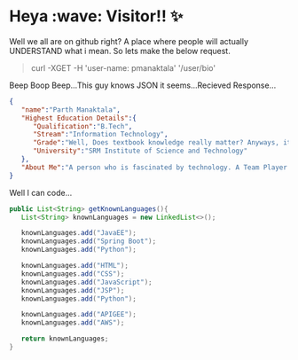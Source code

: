<h1>Heya :wave: Visitor!! ✨  </h1>

<p>Well we all are on github right? A place where people will actually UNDERSTAND what i mean.
So lets make the below request.
</p>

>curl -XGET -H 'user-name: pmanaktala' '/user/bio'

Beep Boop Beep...This guy knows JSON it seems...Recieved Response...

```json
{
   "name":"Parth Manaktala",
   "Highest Education Details":{
      "Qualification":"B.Tech",
      "Stream":"Information Technology",
      "Grade":"Well, Does textbook knowledge really matter? Anyways, its 8.45",
      "University":"SRM Institute of Science and Technology"
   },
   "About Me":"A person who is fascinated by technology. A Team Player who loves to develop. Taking the challenges as my lessons, I try to develop a code which is well formatted, follows best practices and is efficeint."
}
```

Well I can code...

```java
public List<String> getKnownLanguages(){
   List<String> knownLanguages = new LinkedList<>();

   knownLanguages.add("JavaEE");
   knownLanguages.add("Spring Boot");
   knownLanguages.add("Python");

   knownLanguages.add("HTML");
   knownLanguages.add("CSS");
   knownLanguages.add("JavaScript");
   knownLanguages.add("JSP");
   knownLanguages.add("Python");

   knownLanguages.add("APIGEE");
   knownLanguages.add("AWS");

   return knownLanguages;
}
```
